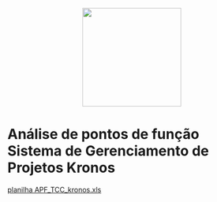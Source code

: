 <p align="center">
  <img width="200" height="200" src="https://user-images.githubusercontent.com/32438113/152666921-8b2fc7b9-dc52-4269-b6e3-00380c281c31.png">
</p>

# Análise de pontos de função Sistema de Gerenciamento de Projetos Kronos


[planilha APF_TCC_kronos.xls](https://github.com/thiagoalanjs/kronos/files/8385509/planilha.APF_TCC_kronos.xls)

